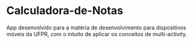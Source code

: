# Calculadora-de-Notas

App desenvolvido para a matéria de desenvolvimento para dispositivos móveis da UFPR, com o intuito de aplicar os conceitos de multi-activity.
